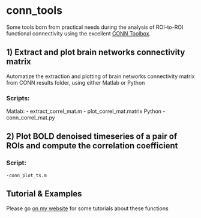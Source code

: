 # conn_tools

Some tools born from practical needs during the analysis of ROI-to-ROI functional connectivity using the excellent [CONN Toolbox](https://www.nitrc.org/projects/conn). 

## 1) Extract and plot brain networks connectivity matrix

Automatize the extraction and plotting of brain networks connectivity matrix from CONN results folder, using either Matlab or Python

### Scripts:
Matlab:
	- extract_correl_mat.m
	- plot_correl_mat.matrix
Python
	- conn_correl_mat.py

## 2) Plot BOLD denoised timeseries of a pair of ROIs and compute the correlation coefficient

### Script: 
	-conn_plot_ts.m

## Tutorial & Examples

Please go [on my website](https://raphaelvallat.github.io/) for some tutorials about these functions